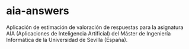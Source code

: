 # aia-answers
Aplicación de estimación de valoración de respuestas para la asignatura AIA (Aplicaciones de Inteligencia Artificial) del Máster de Ingeniería Informática de la Universidad de Sevilla (España).
